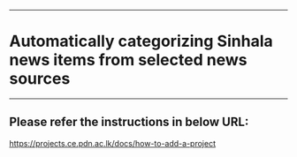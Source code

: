 ___
# Automatically categorizing Sinhala news items from selected news sources
___

## Please refer the instructions in below URL:

https://projects.ce.pdn.ac.lk/docs/how-to-add-a-project
